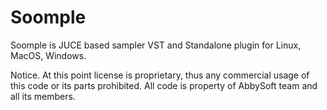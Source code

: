 # Soomple
Soomple is JUCE based sampler VST and Standalone plugin for Linux, MacOS, Windows.

Notice. At this point license is proprietary, thus any commercial usage of this code or its parts prohibited. All code is property of AbbySoft team and all its members.
